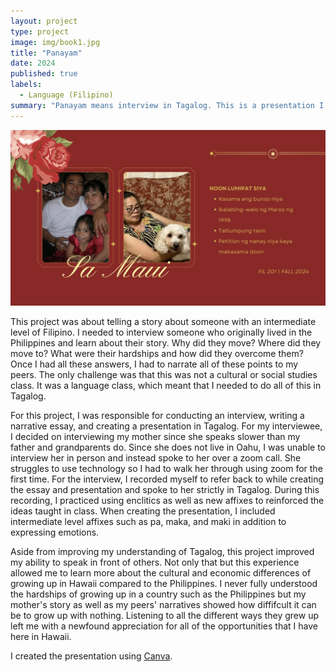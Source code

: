 ```yaml
---
layout: project
type: project
image: img/book1.jpg
title: "Panayam"
date: 2024
published: true
labels:
  - Language (Filipino)
summary: "Panayam means interview in Tagalog. This is a presentation I created when I took FIL 201."
---
```

<div class="text-center p-4">
  <img width="600px" src="../img/fil-2.png" class="img-thumbnail" >
</div>

This project was about telling a story about someone with an intermediate level of Filipino. I needed to interview someone who originally lived in the Philippines and learn about their story. Why did they move? Where did they move to? What were their hardships and how did they overcome them? Once I had all these answers, I had to narrate all of these points to my peers. The only challenge was that this was not a cultural or social studies class. It was a language class, which meant that I needed to do all of this in Tagalog.

For this project, I was responsible for conducting an interview, writing a narrative essay, and creating a presentation in Tagalog. For my interviewee, I decided on interviewing my mother since she speaks slower than my father and grandparents do. Since she does not live in Oahu, I was unable to interview her in person and instead spoke to her over a zoom call. She struggles to use technology so I had to walk her through using zoom for the first time. For the interview, I recorded myself to refer back to while creating the essay and presentation and spoke to her strictly in Tagalog. During this recording, I practiced using enclitics as well as new affixes to reinforced the ideas taught in class. When creating the presentation, I included intermediate level affixes such as pa, maka, and maki in addition to expressing emotions. 

Aside from improving my understanding of Tagalog, this project improved my ability to speak in front of others. Not only that but this experience allowed me to learn more about the cultural and economic differences of growing up in Hawaii compared to the Philippines. I never fully understood the hardships of growing up in a country such as the Philippines but my mother's story as well as my peers' narratives showed how diffifcult it can be to grow up with nothing. Listening to all the different ways they grew up left me with a newfound appreciation for all of the opportunities that I have here in Hawaii.


I created the presentation using [Canva](https://www.canva.com/design/DAGXK3Fz67o/m0Pav1Bieb_pyT7F7BgvOw/edit?utm_content=DAGXK3Fz67o&utm_campaign=designshare&utm_medium=link2&utm_source=sharebutton).
